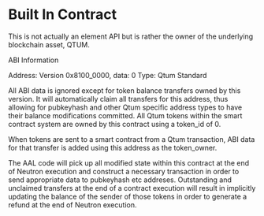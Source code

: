 # Built In Contract

This is not actually an element API but is rather the owner of the underlying blockchain asset, QTUM. 

ABI Information

Address: Version 0x8100_0000, data: 0
Type: Qtum Standard

All ABI data is ignored except for token balance transfers owned by this version. It will automatically claim all transfers for this address, thus allowing for pubkeyhash and other Qtum specific address types to have their balance modifications committed. All Qtum tokens within the smart contract system are owned by this contract using a token_id of 0.

When tokens are sent to a smart contract from a Qtum transaction, ABI data for that transfer is added using this address as the token_owner. 

The AAL code will pick up all modified state within this contract at the end of Neutron execution and construct a necessary transaction in order to send appropriate data to pubkeyhash etc addreses. Outstanding and unclaimed transfers at the end of a contract execution will result in implicitly updating the balance of the sender of those tokens in order to generate a refund at the end of Neutron execution.